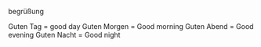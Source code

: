 begrüßung

Guten Tag = good day
Guten Morgen = Good morning
Guten Abend = Good evening
Guten Nacht = Good night



